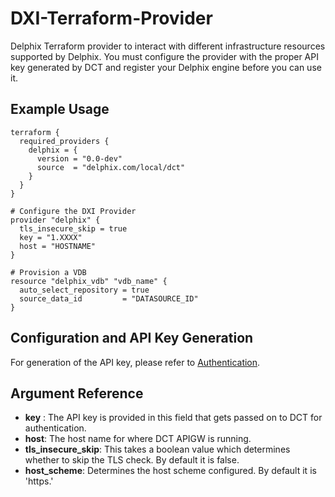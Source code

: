 # <provider> DXI-Terraform-Provider

Delphix Terraform provider to interact with different infrastructure resources supported by Delphix. You must configure the provider
with the proper API key generated by DCT and register your Delphix engine before you can use it.

## Example Usage

```hcl
terraform {
  required_providers {
    delphix = {
      version = "0.0-dev"
      source  = "delphix.com/local/dct"
    }
  }
}

# Configure the DXI Provider
provider "delphix" {
  tls_insecure_skip = true
  key = "1.XXXX"
  host = "HOSTNAME"
}

# Provision a VDB
resource "delphix_vdb" "vdb_name" {
  auto_select_repository = true
  source_data_id         = "DATASOURCE_ID"
}
```

## Configuration and API Key Generation

For generation of the API key, please refer to [Authentication](https://docs.delphix.com/dctmc/authentication).


## Argument Reference

* __key__ : The API key is provided in this field that gets passed on to DCT for authentication.
* __host__: The host name for where DCT APIGW is running.
* __tls_insecure_skip__: This takes a boolean value which determines whether to skip the TLS check. By default it is false.
* __host_scheme__: Determines the host scheme configured. By default it is 'https.'
